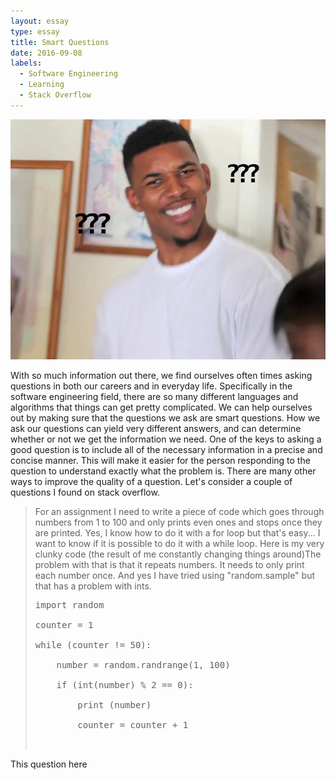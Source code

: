 ```yaml
---
layout: essay
type: essay
title: Smart Questions
date: 2016-09-08
labels:
  - Software Engineering
  - Learning
  - Stack Overflow
---
```


<img class="ui medium round floated right image" src="../images/questionmarkmeme.jpg">

With so much information out there, we find ourselves often times asking questions in both our careers and in everyday life. Specifically in the software engineering field, there are so many different languages and algorithms that things can get pretty complicated. We can help ourselves out by making sure that the questions we ask are smart questions. How we ask our questions can yield very different answers, and can determine whether or not we get the information we need. One of the keys to asking a good question is to include all of the necessary information in a precise and concise manner. This will make it easier for the person responding to the question to understand exactly what the problem is. There are many other ways to improve the quality of a question. Let's consider a couple of questions I found on stack overflow.

<blockquote cite="http://stackoverflow.com/questions/32590751/make-this-script-work">
For an assignment I need to write a piece of code which goes through numbers from 1 to 100 and only prints even ones and stops once they are printed. Yes, I know how to do it with a for loop but that's easy... I want to know if it is possible to do it with a while loop. Here is my very clunky code (the result of me constantly changing things around)The problem with that is that it repeats numbers. It needs to only print each number once. And yes I have tried using "random.sample" but that has a problem with ints.
<pre>
import random<br>
counter = 1<br>
while (counter != 50):<br>
    number = random.randrange(1, 100)<br>
    if (int(number) % 2 == 0):<br>
        print (number)<br>
        counter = counter + 1<br
</pre>

</blockquote>

This question here

